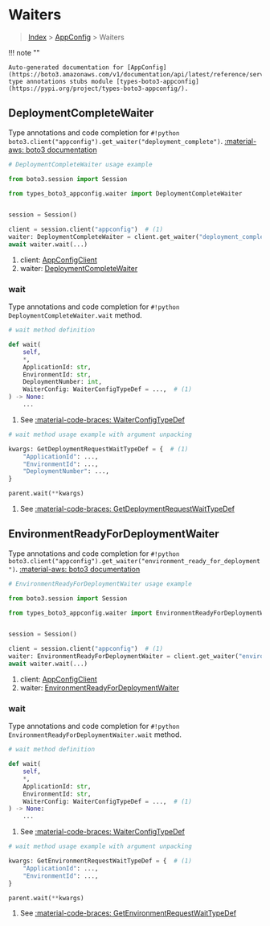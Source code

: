 # Waiters

> [Index](../README.md) > [AppConfig](./README.md) > Waiters

!!! note ""

    Auto-generated documentation for [AppConfig](https://boto3.amazonaws.com/v1/documentation/api/latest/reference/services/appconfig.html#appconfig)
    type annotations stubs module [types-boto3-appconfig](https://pypi.org/project/types-boto3-appconfig/).

## DeploymentCompleteWaiter

Type annotations and code completion for `#!python boto3.client("appconfig").get_waiter("deployment_complete")`.
[:material-aws: boto3 documentation](https://boto3.amazonaws.com/v1/documentation/api/latest/reference/services/appconfig/waiter/DeploymentComplete.html#AppConfig.Waiter.DeploymentComplete)

```python
# DeploymentCompleteWaiter usage example

from boto3.session import Session

from types_boto3_appconfig.waiter import DeploymentCompleteWaiter


session = Session()

client = session.client("appconfig")  # (1)
waiter: DeploymentCompleteWaiter = client.get_waiter("deployment_complete")  # (2)
await waiter.wait(...)
```

1. client: [AppConfigClient](./client.md)
2. waiter: [DeploymentCompleteWaiter](./waiters.md#deploymentcompletewaiter)


### wait

Type annotations and code completion for `#!python DeploymentCompleteWaiter.wait` method.

```python
# wait method definition

def wait(
    self,
    *,
    ApplicationId: str,
    EnvironmentId: str,
    DeploymentNumber: int,
    WaiterConfig: WaiterConfigTypeDef = ...,  # (1)
) -> None:
    ...
```

1. See [:material-code-braces: WaiterConfigTypeDef](./type_defs.md#waiterconfigtypedef)


```python
# wait method usage example with argument unpacking

kwargs: GetDeploymentRequestWaitTypeDef = {  # (1)
    "ApplicationId": ...,
    "EnvironmentId": ...,
    "DeploymentNumber": ...,
}

parent.wait(**kwargs)
```

1. See [:material-code-braces: GetDeploymentRequestWaitTypeDef](./type_defs.md#getdeploymentrequestwaittypedef)
## EnvironmentReadyForDeploymentWaiter

Type annotations and code completion for `#!python boto3.client("appconfig").get_waiter("environment_ready_for_deployment")`.
[:material-aws: boto3 documentation](https://boto3.amazonaws.com/v1/documentation/api/latest/reference/services/appconfig/waiter/EnvironmentReadyForDeployment.html#AppConfig.Waiter.EnvironmentReadyForDeployment)

```python
# EnvironmentReadyForDeploymentWaiter usage example

from boto3.session import Session

from types_boto3_appconfig.waiter import EnvironmentReadyForDeploymentWaiter


session = Session()

client = session.client("appconfig")  # (1)
waiter: EnvironmentReadyForDeploymentWaiter = client.get_waiter("environment_ready_for_deployment")  # (2)
await waiter.wait(...)
```

1. client: [AppConfigClient](./client.md)
2. waiter: [EnvironmentReadyForDeploymentWaiter](./waiters.md#environmentreadyfordeploymentwaiter)


### wait

Type annotations and code completion for `#!python EnvironmentReadyForDeploymentWaiter.wait` method.

```python
# wait method definition

def wait(
    self,
    *,
    ApplicationId: str,
    EnvironmentId: str,
    WaiterConfig: WaiterConfigTypeDef = ...,  # (1)
) -> None:
    ...
```

1. See [:material-code-braces: WaiterConfigTypeDef](./type_defs.md#waiterconfigtypedef)


```python
# wait method usage example with argument unpacking

kwargs: GetEnvironmentRequestWaitTypeDef = {  # (1)
    "ApplicationId": ...,
    "EnvironmentId": ...,
}

parent.wait(**kwargs)
```

1. See [:material-code-braces: GetEnvironmentRequestWaitTypeDef](./type_defs.md#getenvironmentrequestwaittypedef)
